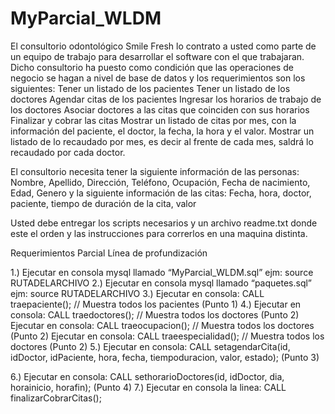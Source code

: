 # MyParcial_WLDM
El consultorio odontológico Smile Fresh lo contrato a usted como parte de un equipo de trabajo para desarrollar el software 
con el que trabajaran. Dicho consultorio ha puesto como condición que las operaciones de negocio se hagan a nivel de base de 
datos y los requerimientos son los siguientes: Tener un listado de los pacientes Tener un listado de los doctores Agendar 
citas de los pacientes Ingresar los horarios de trabajo de los doctores Asociar doctores a las citas que coinciden con sus 
horarios Finalizar y cobrar las citas Mostrar un listado de citas por mes, con la información del paciente, el doctor, 
la fecha, la hora y el valor. Mostrar un listado de lo recaudado por mes, es decir al frente de cada mes, saldrá lo recaudado 
por cada doctor. 

El consultorio necesita tener la siguiente información de las personas: 
Nombre, Apellido, Dirección, Teléfono, Ocupación, Fecha de nacimiento, Edad, Genero
y la siguiente información de las citas: Fecha, hora, doctor, paciente, tiempo de duración de la cita, valor

Usted debe entregar los scripts necesarios y un archivo readme.txt donde este el orden y las instrucciones 
para correrlos en una maquina distinta.

Requerimientos Parcial Línea de profundización

1.) Ejecutar en consola mysql llamado “MyParcial_WLDM.sql” ejm: source RUTADELARCHIVO
2.) Ejecutar en consola mysql llamado “paquetes.sql” ejm: source RUTADELARCHIVO
3.) Ejecutar en consola: CALL traepaciente();   // Muestra todos los pacientes (Punto 1)
4.) Ejecutar en consola: CALL traedoctores();   // Muestra todos los doctores (Punto 2)
	Ejecutar en consola: CALL traeocupacion();   // Muestra todos los doctores (Punto 2)
	Ejecutar en consola: CALL traeespecialidad();   // Muestra todos los doctores (Punto 2)
5.) Ejecutar en consola: CALL setagendarCita(id, idDoctor, idPaciente, hora, fecha, tiempoduracion, valor, estado); (Punto 3) 

6.) Ejecutar en consola: CALL sethorarioDoctores(id, idDoctor, dia, horainicio, horafin); (Punto 4)
7.) Ejecutar en consola la linea: CALL finalizarCobrarCitas();

